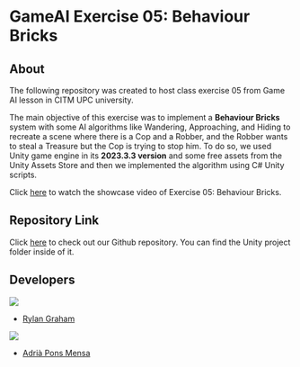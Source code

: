 # GameAI Exercise 05: Behaviour Bricks
## About
The following repository was created to host class exercise 05 from Game AI lesson in CITM UPC university.

The main objective of this exercise was to implement a **Behaviour Bricks** system with some AI algorithms like Wandering, Approaching, and Hiding to recreate a scene where there is a Cop and a Robber, and the Robber wants to steal a Treasure but the Cop is trying to stop him. To do so, we used Unity game engine in its **2023.3.3 version** and some free assets from the Unity Assets Store and then we implemented the algorithm using C# Unity scripts.

Click [here]() to watch the showcase video of Exercise 05: Behaviour Bricks.


## Repository Link
Click [here](https://github.com/RylanJGraham/GameAI_BehaviorBricks) to check out our Github repository. You can find the Unity project folder inside of it.


## Developers
![](https://raw.githubusercontent.com/Historn/PinBall_Game/master/TeamPhotos/rylangraham.jpg)
 - [Rylan Graham](https://github.com/RylanJGraham)

 ![](https://raw.githubusercontent.com/Historn/PinBall_Game/master/TeamPhotos/adriapons.jpg)
 - [Adrià Pons Mensa](https://github.com/AdriaPm)
